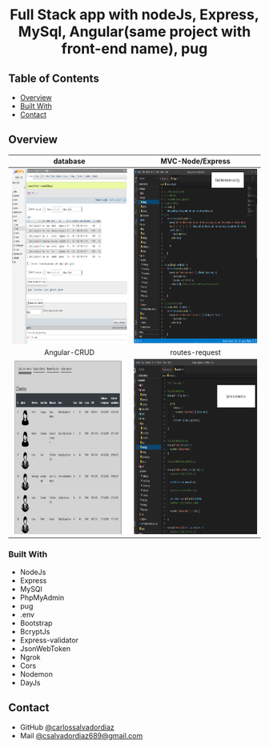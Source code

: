<h1 align="center">Full Stack app with nodeJs, Express, MySql, Angular(same project with front-end name), pug</h1>


<!-- TABLE OF CONTENTS -->

## Table of Contents

- [Overview](#overview)
- [Built With](#built-with)
- [Contact](#contact)

<!-- OVERVIEW -->

## Overview



| database  | MVC-Node/Express  |
|:-:|:-:|
|  <a href="https://github.com/carlossalvadordiaz/AppGymBack" target="_blank"> <img src="/public/images/baseDatosPhpMyAdmin.png" width="400" height="350"/></a> | <a href="https://github.com/carlossalvadordiaz/AppGymBack" target="_blank"> <img src="/public/images/modeloCodigoNode.png" width="400" height="350"/></a>  |
| Angular-CRUD  | routes-request  |
| <a href="https://github.com/carlossalvadordiaz/AppGymBack" target="_blank"> <img src="/public/images/listaClientesAngular.png" width="400" height="350"/></a>  | <a href="https://github.com/carlossalvadordiaz/AppGymBack" target="_blank"> <img src="/public/images/peticiones-rutas.png" width="400" height="350"/></a>  |



### Built With

<!-- This section should list any major frameworks that you built your project using. Here are a few examples.-->

- NodeJs
- Express
- MySQl
- PhpMyAdmin
- pug
- .env
- Bootstrap
- BcryptJs
- Express-validator
- JsonWebToken
- Ngrok
- Cors
- Nodemon
- DayJs

## Contact


- GitHub [@carlossalvadordiaz](https://{github.com/carlossalvadordiaz})
- Mail [@csalvadordiaz689@gmail.com](mailto:csalvadordiaz689@gmail.com)
